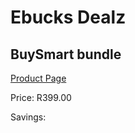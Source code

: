 
# Ebucks Dealz
## BuySmart bundle
[Product Page](https://www.ebucks.com/web/shop/productSelected.do?prodId=1186069040&catId=909917204)

Price: R399.00

Savings: 


	